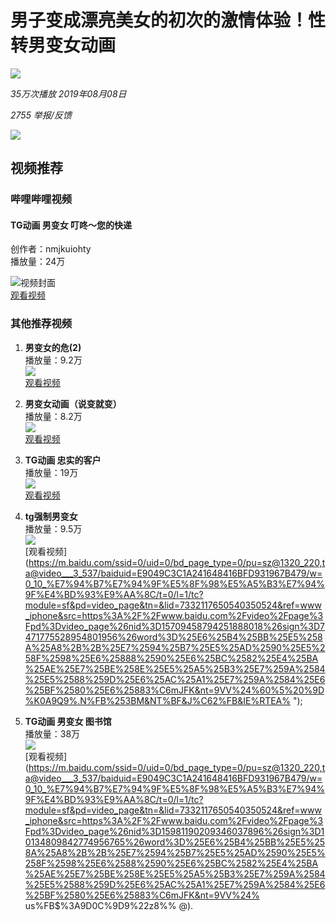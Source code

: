 # 男子变成漂亮美女的初次的激情体验！性转男变女动画

![](https://t13.baidu.com/it/u=3326990141697432407,6058676053868216084&fm=3008&app=3011&size=f1242,699&n=0&f=JPEG&fmt=auto?sec=1739379600&t=64832905e025cbd089722c47228afa5f)

_35万次播放 2019年08月08日_

_2755 举报/反馈_

![](https://gimg4.baidu.com/poster/src=https%3A%2F%2Fpic.rmb.bdstatic.com%2F66b2b02a22f1c2da975c87bdbf739570.jpeg&refer=http%3A%2F%2Fwww.baidu.com&app=2004&size=f72,72&n=0&g=0n&q=75&fmt=auto?sec=1739379600&t=348c821c3fc474e9d071d6d1d30736a5)

## 视频推荐

### 哔哩哔哩视频
#### TG动画 男变女 叮咚～您的快递
创作者：nmjkuiohty  
播放量：24万  

![视频封面](https://vdposter.bdstatic.com/6f31987d378bb4b5c8f7411b8b606961.jpeg?x-bce-process=image/resize,m_fill,w_560,h_315/format,f_jpg/quality,Q_80)  
[观看视频](https://m.baidu.com/ssid=0/uid=0/bd_page_type=0/pu=sz@1320_220,ta@video___3_537/baiduid=E9049C3C1A241648416BFD931967B479/w=0_10_%E7%94%B7%E7%94%9F%E5%8F%98%E5%A5%B3%E7%94%9F%E4%BD%93%E9%AA%8C/t=0/l=1/tc?module=sf&pd=video_page&tn=&lid=7332117650540350524&ref=www_iphone&src=https%3A%2F%2Fwww.baidu.com%2Fvideo%2Fpage%3Fpd%3Dvideo_page%26nid%3D5496026502495290678%26sign%3D7262325192757496924%26word%3D%25E6%25B4%25BB%25E5%258A%25A8%2B%2B%25E7%2594%25B7%25E5%25AD%2590%25E5%258F%2598%25E6%2588%2590%25E6%25BC%2582%25E4%25BA%25AE%25E7%25BE%258E%25E5%25A5%25B3%25E7%259A%2584%25E5%2588%259D%25E6%25AC%25A1%25E7%259A%2584%25E6%25BF%2580%25E6%2583%2585%25E4%25BD%2593%25E9%25AA%258C%2521%25E6%2580%25A7%25E8%25BD%25AC%25E7%2594%25B7%25E5%258F%2598%25E5%25A5%25B3%25E5%258A%25A8%25E7%2594%25BB%26oword%3D%25E7%2594%25B7%25E7%2594%259F%25E5%258F%2598%25E5%25A5%25B3%25E7%2594%259F%25E4%25BD%2593%25E9%25AA%258C%26atn%3Dindex%26frsrcid%3D5373%26ext%3D%257B%2522jsy%2522%253A1%257D%26top%3D%257B%2522sfhs%2522%253A1%252C%2522_hold%2522%253A2%257D%26sl%3D4%26related_src%3D1%26fr0%3DB%26fr1%3DC%26title%3D%E6%B4%BB%E5%8A%A8%20%20%E7%94%B7%E5%AD%90%E5%8F%98%E6%88%90%E6%BC%82%E4%BA%AE%E7%BE%8E%E5%A5%B3%E7%9A%84%E5%88%9D%E6%AC%A1%E7%9A%84%E6%BF%80%E6%83%85%E4%BD%93%E9%AA%8C!%E6%80%A7%E8%BD%AC%E7%94%B7%E5%8F%98%E5%A5%B3%E5%8A%A8%E7%94%BB%26lid%3D7332117650540350524%26ms%3D1)

### 其他推荐视频

1. **男变女的危(2)**  
   播放量：9.2万  
   ![](https://vdposter.bdstatic.com/bda25c71f065437f6b749d502ce95f8d.jpeg?x-bce-process=image/resize,m_fill,w_560,h_315/format,f_jpg/quality,Q_80)  
   [观看视频](https://m.baidu.com/ssid=0/uid=0/bd_page_type=0/pu=sz@1320_220,ta@video___3_537/baiduid=E9049C3C1A241648416BFD931967B479/w=0_10_%E7%94%B7%E7%94%9F%E5%8F%98%E5%A5%B3%E7%94%9F%E4%BD%93%E9%AA%8C/t=0/l=1/tc?module=sf&pd=video_page&tn=&lid=7332117650540350524&ref=www_iphone&src=https%3A%2F%2Fwww.baidu.com%2Fvideo%2Fpage%3Fpd%3Dvideo_page%26nid%3D2991504931009047423%26sign%3D2723029924867920860%26word%3D%25E6%25B4%25BB%25E5%258A%25A8%2B%2B%25E7%2594%25B7%25E5%25AD%2590%25E5%258F%2598%25E6%2588%2590%25E6%25BC%2582%25E4%25BA%25AE%25E7%25BE%258E%25E5%25A5%25B3%25E7%259A%2584%25E5%2588%259D%25E6%25AC%25A1%25E7%259A%2584%25E6%25BF%2580%25E6%2583%2585%25E4%25BD%2593%25E9%25AA%258C%2521%25E6%2580%25A7%25E8%25BD%25AC%25E7%2594%25B7%25E5%258F%2598%25E5%25A5%25B3%25E5%258A%25A8%25E7%2594%25BB%26oword%3D%25E7%2594%25B7%25E7%2594%259F%25E5%258F%2598%25E5%25A5%25B3%25E7%2594%259F%25E4%25BD%2593%25E9%25AA%258C%26atn%3Dindex%26frsrcid%3D5373%26ext%3D%257B%2522jsy%2522%253A1%257D%26top%3D%257B%2522sfhs%2522%253A1%252C%2522_hold%2522%253A2%257D%26sl%3D4%26related_src%3D1%26fr0%3DB%26fr1%3DC%26title%3D%E6%B4%BB%E5%8A%A8%20%20%E7%94%B7%E5%AD%90%E5%8F%98%E6%88%90%E6%BC%82%E4%BA%AE%E7%BE%8E%E5%A5%B3%E7%9A%84%E5%88%9D%E6%AC%A1%E7%9A%84%E6%BF%80%E6%83%85%E4%BD%93%E9%AA%8C!%E6%80%A7%E8%BD%AC%E7%94%B7%E5%8F%98%E5%A5%B3%E5%8A%A8%E7%94%BB%26lid%3D7332117650540350524%26ms%3D1)

2. **男变女动画（说变就变）**  
   播放量：8.2万  
   ![](https://vdposter.bdstatic.com/17737d35d89cf3cbf42b989d3cb49176.jpeg?x-bce-process=image/resize,m_fill,w_560,h_315/format,f_jpg/quality,Q_80)  
   [观看视频](https://m.baidu.com/ssid=0/uid=0/bd_page_type=0/pu=sz@1320_220,ta@video___3_537/baiduid=E9049C3C1A241648416BFD931967B479/w=0_10_%E7%94%B7%E7%94%9F%E5%8F%98%E5%A5%B3%E7%94%9F%E4%BD%93%E9%AA%8C/t=0/l=1/tc?module=sf&pd=video_page&tn=&lid=7332117650540350524&ref=www_iphone&src=https%3A%2F%2Fwww.baidu.com%2Fvideo%2Fpage%3Fpd%3Dvideo_page%26nid%3D8953977760517376531%26sign%3D4900991839564948165%26word%3D%25E6%25B4%25BB%25E5%258A%25A8%2B%2B%25E7%2594%25B7%25E5%25AD%2590%25E5%258F%2598%25E6%2588%2590%25E6%25BC%2582%25E4%25BA%25AE%25E7%25BE%258E%25E5%25A5%25B3%25E7%259A%2584%25E5%2588%259D%25E6%25AC%25A1%25E7%259A%2584%25E6%25BF%2580%25E6%2583%2585%25E4%25BD%2593%25E9%25AA%258C%2521%25E6%2580%25A7%25E8%25BD%25AC%25E7%2594%25B7%25E5%258F%2598%25E5%25A5%25B3%25E5%258A%25A8%25E7%2594%25BB%26oword%3D%25E7%2594%25B7%25E7%2594%259F%25E5%258F%2598%25E5%25A5%25B3%25E7%2594%259F%25E4%25BD%2593%25E9%25AA%258C%26atn%3Dindex%26frsrcid%3D5373%26ext%3D%257B%2522jsy%2522%253A1%257D%26top%3D%257B%2522sfhs%2522%253A1%252C%2522_hold%2522%253A2%257D%26sl%3D4%26related_src%3D1%26fr0%3DB%26fr1%3DC%26title%3D%E6%B4%BB%E5%8A%A8%20%20%E7%94%B7%E5%AD%90%E5%8F%98%E6%88%90%E6%BC%82%E4%BA%AE%E7%BE%8E%E5%A5%B3%E7%9A%84%E5%88%9D%E6%AC%A1%E7%9A%84%E6%BF%80%E6%83%85%E4%BD%93%E9%AA%8C!%E6%80%A7%E8%BD%AC%E7%94%B7%E5%8F%98%E5%A5%B3%E5%8A%A8%E7%94%BB%26lid%3D7332117650540350524%26ms%3D1)

3. **TG动画 忠实的客户**  
   播放量：19万  
   ![](https://vdposter.bdstatic.com/eac7e3a707e86a0392bc2e88d1202f78.jpeg?x-bce-process=image/resize,m_fill,w_560,h_315/format,f_jpg/quality,Q_80)  
   [观看视频](https://m.baidu.com/ssid=0/uid=0/bd_page_type=0/pu=sz@1320_220,ta@video___3_537/baiduid=E9049C3C1A241648416BFD931967B479/w=0_10_%E7%94%B7%E7%94%9F%E5%8F%98%E5%A5%B3%E7%94%9F%E4%BD%93%E9%AA%8C/t=0/l=1/tc?module=sf&pd=video_page&tn=&lid=7332117650540350524&ref=www_iphone&src=https%3A%2F%2Fwww.baidu.com%2Fvideo%2Fpage%3Fpd%3Dvideo_page%26nid%3D11312662877884125200%26sign%3D6954487979230216432%26word%3D%25E6%25B4%25BB%25E5%258A%25A8%2B%2B%25E7%2594%25B7%25E5%25AD%2590%25E5%258F%2598%25E6%2588%2590%25E6%25BC%2582%25E4%25BA%25AE%25E7%25BE%258E%25E5%25A5%25B3%25E7%259A%2584%25E5%2588%259D%25E6%25AC%25A1%25E7%259A%2584%25E6%25BF%2580%25E6%2583%2585%25E4%25BD%2593%25E9%25AA%258C%2521%25E6%6080%25A7%25E8%25BD%25AC%25E7%2594%25B7%25E5%258F%2598%25E5%25A5%25B3%25E5%258A%25A8%25E7%2594%25BB%26oword%3D%25E7%2594%25B7%25E7%2594%259F%25E5%258F%2598%25E5%25A5%25B3%25E7%2594%259F%25E4%25BD%2593%25E9%25AA%258C%26atn%3Dindex%26frsrcid%3D5373%26ext%3D%257B%2522jsy%2522%253A1%257D%26top%3D%257B%2522sfhs%2522%253A1%252C%2522_hold%2522%253A2%257D%26sl%3D4%26related_src%3D1%26fr0%3DB%26fr1%3DC%26title%3D%E6%B4%BB%E5%8A%A8%20%20%E7%94%B7%E5%AD%90%E5%8F%98%E6%88%90%E6%BC%82%E4%BA%AE%E7%BE%8E%E5%A5%B3%E7%9A%84%E5%88%9D%E6%AC%A1%E7%9A%84%E6%BF%80%E6%83%85%25%D%25BF%&%FB%60%ASS%2522%25%EF999B%EF%2590172A9B926987CC26276FF%252E%EF%2590800DFF8ACE372DA%253BC5BC28%644535%F4F%60F2F&nt=fD&clpNJ=0)

4. **tg强制男变女**  
   播放量：9.5万  
   ![](https://vdposter.bdstatic.com/7363ec477bb40012b251c399abde5139.png?x-bce-process=image/resize,m_fill,w_560,h_315/format,f_jpg/quality,Q_80)  
   [观看视频](https://m.baidu.com/ssid=0/uid=0/bd_page_type=0/pu=sz@1320_220,ta@video___3_537/baiduid=E9049C3C1A241648416BFD931967B479/w=0_10_%E7%94%B7%E7%94%9F%E5%8F%98%E5%A5%B3%E7%94%9F%E4%BD%93%E9%AA%8C/t=0/l=1/tc?module=sf&pd=video_page&tn=&lid=7332117650540350524&ref=www_iphone&src=https%3A%2F%2Fwww.baidu.com%2Fvideo%2Fpage%3Fpd%3Dvideo_page%26nid%3D15709458794251888018%26sign%3D7471775528954801956%26word%3D%25E6%25B4%25BB%25E5%258A%25A8%2B%2B%25E7%2594%25B7%25E5%25AD%2590%25E5%258F%2598%25E6%25888%2590%25E6%25BC%2582%25E4%25BA%25AE%25E7%25BE%258E%25E5%25A5%25B3%25E7%259A%2584%25E5%2588%259D%25E6%25AC%25A1%25E7%259A%2584%25E6%25BF%2580%25E6%25883%C6mJFK&nt=9VV%24%60%5%20%9D%K0A9Q9%.N%FB%253BM&NT%BF&J%C62%FB&IE%RTEA% ");
  
5. **TG动画 男变女 图书馆**  
   播放量：38万  
   ![](https://vdposter.bdstatic.com/eac7e3a707e86a0392bc2e88d1202f78.jpeg?x-bce-process=image/resize,m_fill,w_560,h_315/format,f_jpg/quality,Q_80)  
   [观看视频](https://m.baidu.com/ssid=0/uid=0/bd_page_type=0/pu=sz@1320_220,ta@video___3_537/baiduid=E9049C3C1A241648416BFD931967B479/w=0_10_%E7%94%B7%E7%94%9F%E5%8F%98%E5%A5%B3%E7%94%9F%E4%BD%93%E9%AA%8C/t=0/l=1/tc?module=sf&pd=video_page&tn=&lid=7332117650540350524&ref=www_iphone&src=https%3A%2F%2Fwww.baidu.com%2Fvideo%2Fpage%3Fpd%3Dvideo_page%26nid%3D15981190209346037896%26sign%3D10134809842774956765%26word%3D%25E6%25B4%25BB%25E5%258A%25A8%2B%2B%25E7%2594%25B7%25E5%25AD%2590%25E5%258F%2598%25E6%2588%2590%25E6%25BC%2582%25E4%25BA%25AE%25E7%25BE%258E%25E5%25A5%25B3%25E7%259A%2584%25E5%2588%259D%25E6%25AC%25A1%25E7%259A%2584%25E6%25BF%2580%25E6%25883%C6mJFK&nt=9VV%24% us%FB$%3A9D0C%9D9%22z8%% @).